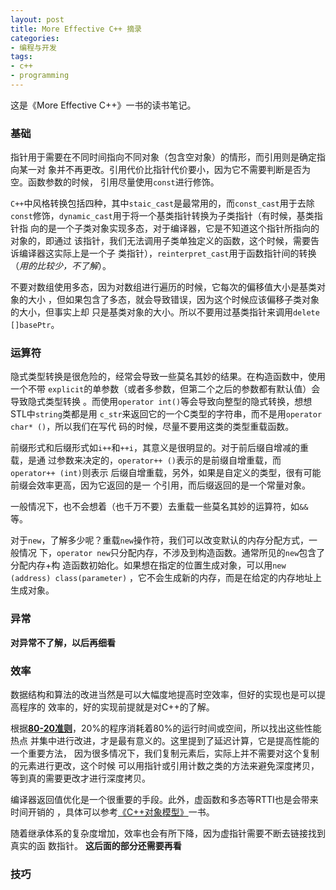 ```yaml
---
layout: post
title: More Effective C++ 摘录
categories:
- 编程与开发
tags:
- c++
- programming
---
```


这是《More Effective C++》一书的读书笔记。

### 基础

指针用于需要在不同时间指向不同对象（包含空对象）的情形，而引用则是确定指向某一对
象并不再更改。引用代价比指针代价要小，因为它不需要判断是否为空。函数参数的时候，
引用尽量使用`const`进行修饰。 

`C++`中风格转换包括四种，其中`staic_cast`是最常用的，而`const_cast`用于去除
`const`修饰，`dynamic_cast`用于将一个基类指针转换为子类指针（有时候，基类指针指
向的是一个子类对象实现多态，对于编译器，它是不知道这个指针所指向的对象的，即通过
该指针，我们无法调用子类单独定义的函数，这个时候，需要告诉编译器这实际上是一个子
类指针），`reinterpret_cast`用于函数指针间的转换（*用的比较少，不了解*）。

不要对数组使用多态，因为对数组进行遍历的时候，它每次的偏移值大小是基类对象的大小
，但如果包含了多态，就会导致错误，因为这个时候应该偏移子类对象的大小，但事实上却
只是基类对象的大小。所以不要用过基类指针来调用`delete []basePtr`。

### 运算符

隐式类型转换是很危险的，经常会导致一些莫名其妙的结果。在构造函数中，使用一个不带
`explicit`的单参数（或者多参数，但第二个之后的参数都有默认值）会导致隐式类型转换
。而使用`operator int()`等会导致向整型的隐式转换，想想STL中`string`类都是用
`c_str`来返回它的一个C类型的字符串，而不是用`operator char* ()`，所以我们在写代
码的时候，尽量不要用这类的类型重载函数。

前缀形式和后缀形式如`i++`和`++i`，其意义是很明显的。对于前后缀自增减的重载，是通
过参数来决定的，`operator++ ()`表示的是前缀自增重载，而`operator++ (int)`则表示
后缀自增重载，另外，如果是自定义的类型，很有可能前缀会效率更高，因为它返回的是一
个引用，而后缀返回的是一个常量对象。

一般情况下，也不会想着（也千万不要）去重载一些莫名其妙的运算符，如`&&`等。

对于`new`，了解多少呢？重载`new`操作符，我们可以改变默认的内存分配方式，一般情况
下，`operator new`只分配内存，不涉及到构造函数。通常所见的`new`包含了分配内存+构
造函数初始化。如果想在指定的位置生成对象，可以用`new (address) class(parameter)`
，它不会生成新的内存，而是在给定的内存地址上生成对象。

### 异常

**对异常不了解，以后再细看**

### 效率

数据结构和算法的改进当然是可以大幅度地提高时空效率，但好的实现也是可以提高程序的
效率的，好的实现前提就是对C++的了解。

根据[**80-20准则**][1]，20%的程序消耗着80%的运行时间或空间，所以找出这些性能热点
并集中进行改进，才是最有意义的。这里提到了延迟计算，它是提高性能的一个重要方法，
因为很多情况下，我们复制元素后，实际上并不需要对这个复制的元素进行更改，这个时候
可以用指针或引用计数之类的方法来避免深度拷贝，等到真的需要更改才进行深度拷贝。


编译器返回值优化是一个很重要的手段。此外，虚函数和多态等RTTI也是会带来时间开销的
，具体可以参考[《C++对象模型》][2]一书。

随着继承体系的复杂度增加，效率也会有所下降，因为虚指针需要不断去链接找到真实的函
数指针。 **这后面的部分还需要再看**

### 技巧

[1]: http://en.wikipedia.org/wiki/Pareto_principle
[2]: http://book.douban.com/subject/1091086/
